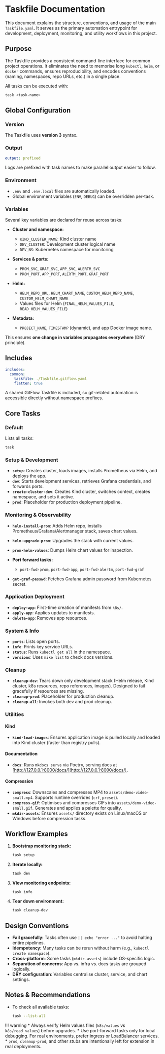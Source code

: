 # Taskfile Documentation

This document explains the structure, conventions, and usage of the main `Taskfile.yaml`. It serves as the primary automation entrypoint for development, deployment, monitoring, and utility workflows in this project.

## Purpose

The Taskfile provides a consistent command-line interface for common project operations. It eliminates the need to memorise long `kubectl`, `helm`, or `docker` commands, ensures reproducibility, and encodes conventions (naming, namespaces, repo URLs, etc.) in a single place.

All tasks can be executed with:

```bash
task <task-name>
```

## Global Configuration

### Version

The Taskfile uses **version 3** syntax.

### Output

```yaml
output: prefixed
```

Logs are prefixed with task names to make parallel output easier to follow.

### Environment

* `.env` and `.env.local` files are automatically loaded.
* Global environment variables (`ENV`, `DEBUG`) can be overridden per-task.

### Variables

Several key variables are declared for reuse across tasks:

* **Cluster and namespace:**

    * `KIND_CLUSTER_NAME`: Kind cluster name
    * `DEV_CLUSTER`: Development cluster logical name
    * `DEV_NS`: Kubernetes namespace for monitoring

* **Services & ports:**

    * `PROM_SVC`, `GRAF_SVC`, `APP_SVC`, `ALERTM_SVC`
    * `PROM_PORT`, `APP_PORT`, `ALERTM_PORT`, `GRAF_PORT`

* **Helm:**

    * `HELM_REPO_URL`, `HELM_CHART_NAME`, `CUSTOM_HELM_REPO_NAME`, `CUSTOM_HELM_CHART_NAME`
    * Values files for Helm (`FINAL_HELM_VALUES_FILE`, `READ_HELM_VALUES_FILE`)

* **Metadata:**

    * `PROJECT_NAME`, `TIMESTAMP` (dynamic), and app Docker image name.

This ensures **one change in variables propagates everywhere** (DRY principle).

## Includes

```yaml
includes:
  common:
    taskfile: ./Taskfile.gitflow.yaml
    flatten: true
```

A shared GitFlow Taskfile is included, so git-related automation is accessible directly without namespace prefixes.

## Core Tasks

### Default

Lists all tasks:

```bash
task
```

### Setup & Development

* **`setup`**: Creates cluster, loads images, installs Prometheus via Helm, and deploys the app.
* **`dev`**: Starts development services, retrieves Grafana credentials, and forwards ports.
* **`create-cluster-dev`**: Creates Kind cluster, switches context, creates namespace, and sets it active.
* **`prod`**: Placeholder for production deployment pipeline.

### Monitoring & Observability

* **`helm-install-prom`**: Adds Helm repo, installs Prometheus/Grafana/Alertmanager stack, saves chart values.

* **`helm-upgrade-prom`**: Upgrades the stack with current values.

* **`prom-helm-values`**: Dumps Helm chart values for inspection.

* **Port forward tasks:**

    * `port-fwd-prom`, `port-fwd-app`, `port-fwd-alertm`, `port-fwd-graf`

* **`get-graf-passwd`**: Fetches Grafana admin password from Kubernetes secret.

### Application Deployment

* **`deploy-app`**: First-time creation of manifests from `k8s/`.
* **`apply-app`**: Applies updates to manifests.
* **`delete-app`**: Removes app resources.

### System & Info

* **`ports`**: Lists open ports.
* **`info`**: Prints key service URLs.
* **`status`**: Runs `kubectl get all` in the namespace.
* **`versions`**: Uses `mike list` to check docs versions.

### Cleanup

* **`cleanup-dev`**: Tears down only development stack (Helm release, Kind cluster, k8s resources, repo references, images). Designed to fail gracefully if resources are missing.
* **`cleanup-prod`**: Placeholder for production cleanup.
* **`cleanup-all`**: Invokes both dev and prod cleanup.

### Utilities

#### Kind

* **`kind-load-images`**: Ensures application image is pulled locally and loaded into Kind cluster (faster than registry pulls).

#### Documentation

* **`docs`**: Runs `mkdocs serve` via Poetry, serving docs at [http://127.0.0.1:8000/docs/](http://127.0.0.1:8000/docs/).

#### Compression

* **`compress`**: Downscales and compresses MP4 to `assets/demo-video-small.mp4`. Supports runtime overrides (`crf`, `preset`).
* **`compress-gif`**: Optimises and compresses GIFs into `assets/demo-video-small.gif`. Generates and applies a palette for quality.
* **`mkdir-assets`**: Ensures `assets/` directory exists on Linux/macOS or Windows before compression tasks.

## Workflow Examples

1. **Bootstrap monitoring stack:**

   ```bash
   task setup
   ```

2. **Iterate locally:**

   ```bash
   task dev
   ```

3. **View monitoring endpoints:**

   ```bash
   task info
   ```

4. **Tear down environment:**

   ```bash
   task cleanup-dev
   ```

## Design Conventions

* **Fail gracefully**: Tasks often use `|| echo "error ..."` to avoid halting entire pipelines.
* **Idempotency**: Many tasks can be rerun without harm (e.g., `kubectl create namespace`).
* **Cross-platform**: Some tasks (`mkdir-assets`) include OS-specific logic.
* **Separation of concerns**: App vs. infra vs. docs tasks are grouped logically.
* **DRY configuration**: Variables centralise cluster, service, and chart settings.

## Notes & Recommendations

* To check all available tasks:

  ```bash
  task --list-all
  ```

!!! warning
    * Always verify Helm values files (`k8s/values` vs `k8s/read_values`) before upgrades.
    * Use port-forward tasks only for local debugging. For real environments, prefer ingress or LoadBalancer services.
    * `prod`, `cleanup-prod`, and other stubs are intentionally left for extension in real deployments.